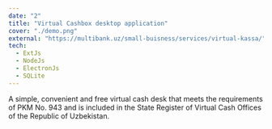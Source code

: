 ```yaml
---
date: "2"
title: "Virtual Cashbox desktop application"
cover: "./demo.png"
external: "https://multibank.uz/small-buisness/services/virtual-kassa/"
tech:
  - ExtJs
  - NodeJs
  - ElectronJs
  - SQLite
---
```


A simple, convenient and free virtual cash desk that meets the requirements of PKM No. 943 and is included in the State Register of Virtual Cash Offices of the Republic of Uzbekistan.
